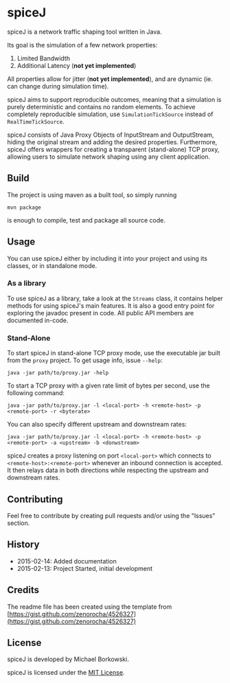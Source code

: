 # spiceJ

spiceJ is a network traffic shaping tool written in Java.

Its goal is the simulation of a few network properties:

1. Limited Bandwidth
1. Additional Latency (**not yet implemented**)

All properties allow for jitter (**not yet implemented**), and are dynamic (ie. can change during simulation time).

spiceJ aims to support reproducible outcomes, meaning that a simulation is purely deterministic and contains no random elements. To achieve completely reproducible simulation, use `SimulationTickSource` instead of `RealTimeTickSource`.

spiceJ consists of Java Proxy Objects of InputStream and OutputStream, hiding the original stream and adding the desired properties. Furthermore, spiceJ offers wrappers for creating a transparent (stand-alone) TCP proxy, allowing users to simulate network shaping using any client application.

## Build

The project is using maven as a built tool, so simply running

``` mvn package ```

is enough to compile, test and package all source code.

## Usage

You can use spiceJ either by including it into your project and using its classes, or in standalone mode.

### As a library

To use spiceJ as a library, take a look at the `Streams` class, it contains helper methods for using spiceJ's main features. It is also a good entry point for exploring the javadoc present in code. All public API members are documented in-code.

### Stand-Alone 

To start spiceJ in stand-alone TCP proxy mode, use the executable jar built from the `proxy` project. To get usage info, issue `--help`:

``` java -jar path/to/proxy.jar -help ```

To start a TCP proxy with a given rate limit of bytes per second, use the following command:

``` java -jar path/to/proxy.jar -l <local-port> -h <remote-host> -p <remote-port> -r <byterate> ```

You can also specify different upstream and downstream rates:

``` java -jar path/to/proxy.jar -l <local-port> -h <remote-host> -p <remote-port> -a <upstream> -b <donwstream> ```

spiceJ creates a proxy listening on port `<local-port>` which connects to `<remote-host>:<remote-port>` whenever an inbound connection is accepted. It then relays data in both directions while respecting the upstream and downstream rates.

## Contributing

Feel free to contribute by creating pull requests and/or using the "Issues" section.

## History

- 2015-02-14: Added documentation
- 2015-02-13: Project Started, initial development

## Credits

The readme file has been created using the template from [https://gist.github.com/zenorocha/4526327](https://gist.github.com/zenorocha/4526327)

## License

spiceJ is developed by Michael Borkowski.

spiceJ is licensed under the [MIT License](http://opensource.org/licenses/MIT).

